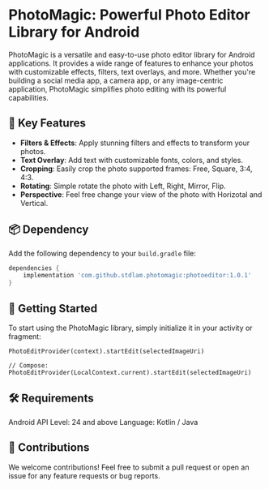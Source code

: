 # PhotoMagic: Powerful Photo Editor Library for Android

PhotoMagic is a versatile and easy-to-use photo editor library for Android applications. It provides a wide range of features to enhance your photos with customizable effects, filters, text overlays, and more. Whether you're building a social media app, a camera app, or any image-centric application, PhotoMagic simplifies photo editing with its powerful capabilities.

## 🎉 Key Features

- **Filters & Effects**: Apply stunning filters and effects to transform your photos.
- **Text Overlay**: Add text with customizable fonts, colors, and styles.
- **Cropping**: Easily crop the photo supported frames: Free, Square, 3:4, 4:3.
- **Rotating**: Simple rotate the photo with Left, Right, Mirror, Flip.
- **Perspective**: Feel free change your view of the photo with Horizotal and Vertical.

## 📦 Dependency

Add the following dependency to your `build.gradle` file:

```gradle
dependencies {
    implementation 'com.github.stdlam.photomagic:photoeditor:1.0.1'
}
```

## 🚀 Getting Started
To start using the PhotoMagic library, simply initialize it in your activity or fragment:
```
PhotoEditProvider(context).startEdit(selectedImageUri)

// Compose:
PhotoEditProvider(LocalContext.current).startEdit(selectedImageUri)
```

## 🛠️ Requirements
Android API Level: 24 and above
Language: Kotlin / Java

## 🤝 Contributions
We welcome contributions! Feel free to submit a pull request or open an issue for any feature requests or bug reports.
